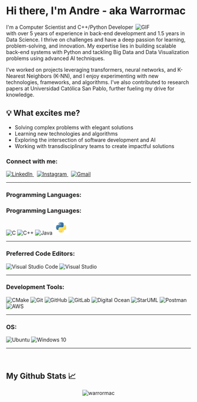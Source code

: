 # Hi there, I'm Andre - aka Warrormac 

<img align="right" alt="GIF" src="https://64.media.tumblr.com/64c036009bf114c007f28218a998765c/tumblr_olzum8ztsF1vdwh7uo1_500.gif" width="30%" height=30%/>


I'm a Computer Scientist and C++/Python Developer with over 5 years of experience in back-end development and 1.5 years in Data Science. I thrive on challenges and have a deep passion for learning, problem-solving, and innovation. My expertise lies in building scalable back-end systems with Python and tackling Big Data and Data Visualization problems using advanced AI techniques.

I’ve worked on projects leveraging transformers, neural networks, and K-Nearest Neighbors (K-NN), and I enjoy experimenting with new technologies, frameworks, and algorithms. I’ve also contributed to research papers at Universidad Católica San Pablo, further fueling my drive for knowledge.


## 💡 What excites me?
* Solving complex problems with elegant solutions
* Learning new technologies and algorithms
* Exploring the intersection of software development and AI
* Working with transdisciplinary teams to create impactful solutions
  
### Connect with me:


<a href="https://www.linkedin.com/in/andre-alvarez-5b2498106/">
    <img alt="LinkedIn" height="30px" src="https://upload.wikimedia.org/wikipedia/commons/c/ca/LinkedIn_logo_initials.png"/>
</a>
&nbsp;
<a href="https://www.instagram.com/andre_alvarez_251/">
    <img alt="Instagram" height="30px" src="https://upload.wikimedia.org/wikipedia/commons/a/a5/Instagram_icon.png"/>
</a>
&nbsp;
<a href="mailto:andre.alvarez@ucsp.edu.pe">
    <img alt="Gmail" height="30px" src="https://upload.wikimedia.org/wikipedia/commons/7/7e/Gmail_icon_(2020).svg"/>
</a>
    
</p>

---

### Programming Languages:

### Programming Languages:

<p>
    <img title="C" alt="C" width="43px" height="43px" src="https://img.icons8.com/color/452/c-programming.png" /> 
    <img title="C++" alt="C++" width="40px" height="40px" src="https://upload.wikimedia.org/wikipedia/commons/1/18/ISO_C%2B%2B_Logo.svg" /> 
    <img title="Java" alt="Java" width="40px" height="40px" src="https://upload.wikimedia.org/wikipedia/en/3/30/Java_programming_language_logo.svg" /> 
    <img title="Python" alt="Python" width="40px" height="40px" src="https://raw.githubusercontent.com/github/explore/master/topics/python/python.png" />
</p>



---


### Preferred Code Editors:

<img title="Visual Studio Code" width="30px" src="https://upload.wikimedia.org/wikipedia/commons/9/9a/Visual_Studio_Code_1.35_icon.svg" />   <img title="Visual Studio" width="30px" src="https://upload.wikimedia.org/wikipedia/commons/5/59/Visual_Studio_Icon_2019.svg" />

---


### Development Tools:

<p>
    <img title="CMake" alt="CMake" width="40px" height="40px" src="https://upload.wikimedia.org/wikipedia/commons/1/13/Cmake.svg"/> 
    <img title="Git" alt="Git" width="40px" height="40px" src="https://git-scm.com/images/logos/downloads/Git-Icon-1788C.png"/> 
    <img title="GitHub" alt="GitHub" width="40px" height="40px" src="https://github.githubassets.com/images/modules/logos_page/GitHub-Mark.png"/> 
    <img title="GitLab" alt="GitLab" width="40px" height="40px" src="https://about.gitlab.com/images/press/logo/png/gitlab-icon-rgb.png"/> 
    <img title="Digital Ocean" alt="Digital Ocean" width="40px" height="40px" src="https://upload.wikimedia.org/wikipedia/commons/f/ff/DigitalOcean_logo.svg"/>  
    <img title="StarUML" alt="StarUML" width="40px" height="40px" src="https://staruml.io/image/staruml_logo.png"/>  
    <img title="Postman" alt="Postman" width="40px" height="40px" src="https://www.svgrepo.com/show/354202/postman-icon.svg"/> 
    <img title="AWS" alt="AWS" width="40px" height="40px" src="https://upload.wikimedia.org/wikipedia/commons/9/93/Amazon_Web_Services_Logo.svg"/>  
</p>




---

### OS:

<img title="Ubuntu" height="30px" src="https://logos-marcas.com/wp-content/uploads/2020/11/Ubuntu-Emblema.png"/> <img title="Windows 10" height="30px" src="https://upload.wikimedia.org/wikipedia/commons/thumb/5/5f/Windows_logo_-_2012.svg/1200px-Windows_logo_-_2012.svg.png" />

<hr>


<br />

## My Github Stats 📈
<p align="center"> <img src="https://github-readme-stats.vercel.app/api?username=warrormac&show_icons=true&theme=gotham" alt="warrormac" />

